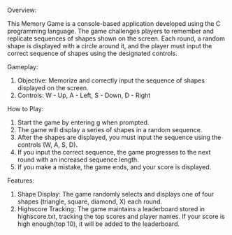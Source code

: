 Overview:

This Memory Game is a console-based application developed using the C programming language. The game challenges players to remember and replicate sequences of shapes shown on the screen. Each round, a random shape is displayed with a circle around it, and the player must input the correct sequence of shapes using the designated controls.

Gameplay:
1. Objective: Memorize and correctly input the sequence of shapes displayed on the screen.
2. Controls:
    W - Up,
    A - Left,
    S - Down,
    D - Right

How to Play:
1. Start the game by entering g when prompted.
2. The game will display a series of shapes in a random sequence.
3. After the shapes are displayed, you must input the sequence using the controls (W, A, S, D).
4. If you input the correct sequence, the game progresses to the next round with an increased sequence length.
5. If you make a mistake, the game ends, and your score is displayed.

Features:
1. Shape Display: The game randomly selects and displays one of four shapes (triangle, square, diamond, X) each round.
2. Highscore Tracking: The game maintains a leaderboard stored in highscore.txt, tracking the top scores and player names. If your score is high enough(top 10), it will be added to the leaderboard.
